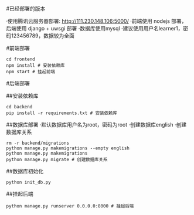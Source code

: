 #已经部署的版本

·使用腾讯云服务器部署: http://111.230.148.106:5000/ 
·前端使用 nodejs 部署，后端使用 django + uwsgi 部署 
·数据库使用mysql 
·建议使用用户名learner1，密码123456789，数据较为全面 

#前端部署
```
cd frontend
npm install # 安装依赖库
npm start # 挂起前端
```

#后端部署

##安装依赖库
```
cd backend
pip install -r requirements.txt # 安装依赖库
```

##数据库部署
·默认数据库用户名为root，密码为root
·创建数据库english
·创建数据库关系
```
rm -r backend/migrations
python manage.py makemigrations --empty english
python manage.py makemigrations
python manage.py migrate # 创建数据库关系
```

##数据库初始化
```
python init_db.py
```

##挂起后端
```
python manage.py runserver 0.0.0.0:8000 # 挂起后端
```
